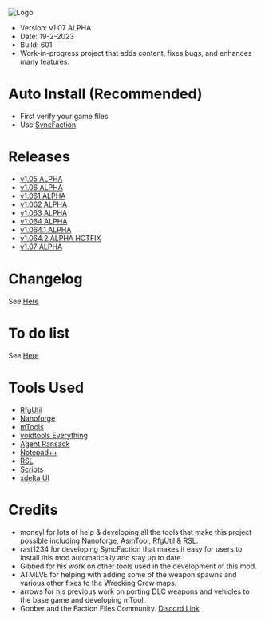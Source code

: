 ![Logo](https://raw.githubusercontent.com/CamoRF/Red-Faction-Guerrilla-Terraform-Patch/main/Logo.png?raw=true "Logo")

- Version: v1.07 ALPHA
- Date: 19-2-2023
- Build: 601
- Work-in-progress project that adds content, fixes bugs, and enhances many features.

# Auto Install (Recommended)
- First verify your game files
- Use [SyncFaction](https://www.factionfiles.com/ff.php?action=file&id=6249) 

# Releases
- [v1.05 ALPHA](https://www.factionfiles.com/ff.php?action=file&id=6247)
- [v1.06 ALPHA](https://www.factionfiles.com/ff.php?action=file&id=6259)
- [v1.061 ALPHA](https://www.factionfiles.com/ff.php?action=file&id=6264)
- [v1.062 ALPHA](https://www.factionfiles.com/ff.php?action=file&id=6267)
- [v1.063 ALPHA](https://www.factionfiles.com/ff.php?action=file&id=6269)
- [v1.064 ALPHA](https://www.factionfiles.com/ff.php?action=file&id=6340)
- [v1.064.1 ALPHA](https://www.factionfiles.com/ff.php?action=file&id=6362)
- [v1.064.2 ALPHA HOTFIX](https://www.factionfiles.com/ff.php?action=file&id=6388)
- [v1.07 ALPHA](https://www.factionfiles.com/ff.php?action=file&id=6362)

# Changelog
See [Here](https://raw.githubusercontent.com/CamoRF/Red-Faction-Guerrilla-Terraform-Patch/main/changelog.txt)

# To do list
See [Here](https://raw.githubusercontent.com/CamoRF/Red-Faction-Guerrilla-Terraform-Patch/main/to_do_list.txt)

# Tools Used

- [RfgUtil](https://github.com/Moneyl/RfgUtil/releases)
- [Nanoforge](https://github.com/Moneyl/Nanoforge/releases)
- [mTools](https://github.com/CamoRF/Red-Faction-Guerrilla-Terraform-Patch/blob/main/tools/mTools.zip)
- [voidtools Everything](https://www.voidtools.com/)
- [Agent Ransack](https://www.mythicsoft.com/agentransack/)
- [Notepad++](https://notepad-plus-plus.org/)
- [RSL](https://github.com/rsl-dev/RSL/releases)
- [Scripts](https://github.com/CamoRF/Red-Faction-Guerrilla-Terraform-Patch/tree/main/tools/scripts)
- [xdelta UI](https://www.factionfiles.com/ff.php?action=file&id=5686)

# Credits
- moneyl for lots of help & developing all the tools that make this project possible including Nanoforge, AsmTool, RfgUtil & RSL.
- rast1234 for developing SyncFaction that makes it easy for users to install this mod automatically and stay up to date.
- Gibbed for his work on other tools used in the development of this mod.
- ATMLVE for helping with adding some of the weapon spawns and various other fixes to the Wrecking Crew maps.
- arrows for his previous work on porting DLC weapons and vehicles to the base game and developing mTool.
- Goober and the Faction Files Community. [Discord Link](https://discord.com/invite/factionfiles)
